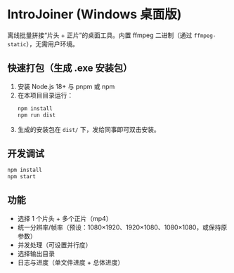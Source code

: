 # IntroJoiner (Windows 桌面版)
离线批量拼接“片头 + 正片”的桌面工具。内置 ffmpeg 二进制（通过 `ffmpeg-static`），无需用户环境。

## 快速打包（生成 .exe 安装包）
1. 安装 Node.js 18+ 与 pnpm 或 npm
2. 在本项目目录运行：
   ```bash
   npm install
   npm run dist
   ```
3. 生成的安装包在 `dist/` 下，发给同事即可双击安装。

## 开发调试
```bash
npm install
npm start
```

## 功能
- 选择 1 个片头 + 多个正片（mp4）
- 统一分辨率/帧率（预设：1080×1920、1920×1080、1080×1080，或保持原参数）
- 并发处理（可设置并行度）
- 选择输出目录
- 日志与进度（单文件进度 + 总体进度）
